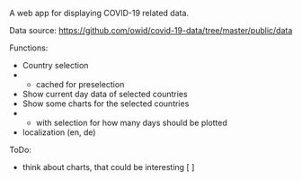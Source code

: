 A web app for displaying COVID-19 related data.

Data source: https://github.com/owid/covid-19-data/tree/master/public/data

Functions:

* Country selection
* * cached for preselection
* Show current day data of selected countries
* Show some charts for the selected countries
* * with selection for how many days should be plotted
* localization (en, de)

ToDo:

* think about charts, that could be interesting [ ]
